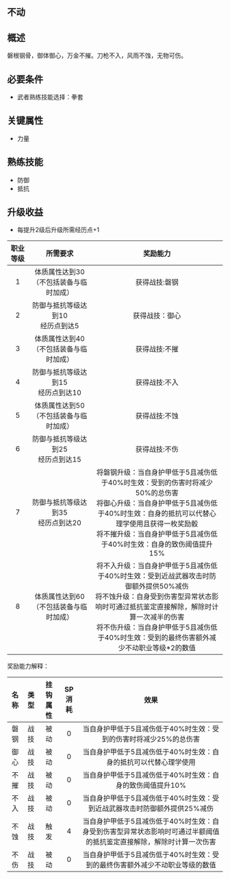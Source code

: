 ## 不动

## 概述

磐根钢骨，御体御心，万金不摧。刀枪不入，风雨不蚀，无物可伤。

## 必要条件

* 武者熟练技能选择：拳套

## 关键属性

* 力量

## 熟练技能

* 防御
* 抵抗

## 升级收益

* 每提升2级后升级所需经历点+1

职业等级|所需要求|奖励能力
:--:|:--:|:--:
1|体质属性达到30（不包括装备与临时加成）|获得战技:磐钢
2|防御与抵抗等级达到10<br>经历点到达5|获得战技：御心
3|体质属性达到40（不包括装备与临时加成）|获得战技:不摧
4|防御与抵抗等级达到15<br>经历点到达10|获得战技:不入
5|体质属性达到50（不包括装备与临时加成）|获得战技:不蚀
6|防御与抵抗等级达到25<br>经历点到达15|获得战技:不伤
7|防御与抵抗等级达到35<br>经历点到达20|将磐钢升级：当自身护甲低于5且减伤低于40%时生效：受到的伤害时将减少50%的总伤害<br>将御心升级：当自身护甲低于5且减伤低于40%时生效：自身的抵抗可以代替心理学使用且获得一枚奖励骰<br>将不摧升级：当自身护甲低于5且减伤低于40%时生效：自身的致伤阈值提升15%
8|体质属性达到60（不包括装备与临时加成）|将不入升级：当自身护甲低于5且减伤低于40%时生效：受到近战武器攻击时防御额外提供50%减伤<br>将不蚀升级：自身受到伤害型异常状态影响时可通过抵抗鉴定直接解除，解除时计算一次减半的伤害<br>将不伤升级：当自身护甲低于5且减伤低于40%时生效：受到的最终伤害额外减少不动职业等级*2的数值

奖励能力解释：

名称|类型|挂钩属性|SP消耗|效果
:--:|:--:|:--:|:--:|:--:
磐钢|战技|被动|0|当自身护甲低于5且减伤低于40%时生效：受到的伤害时将减少25%的总伤害
御心|战技|被动|0|当自身护甲低于5且减伤低于40%时生效：自身的抵抗可以代替心理学使用
不摧|战技|被动|0|当自身护甲低于5且减伤低于40%时生效：自身的致伤阈值提升10%
不入|战技|被动|0|当自身护甲低于5且减伤低于40%时生效：受到近战武器攻击时防御额外提供25%减伤
不蚀|战技|触发|4|当自身护甲低于5且减伤低于40%时生效：自身受到伤害型异常状态影响时可通过半额阈值的抵抗鉴定直接解除，解除时计算一次伤害
不伤|战技|被动|0|当自身护甲低于5且减伤低于40%时生效：受到的最终伤害额外减少不动职业等级的数值
